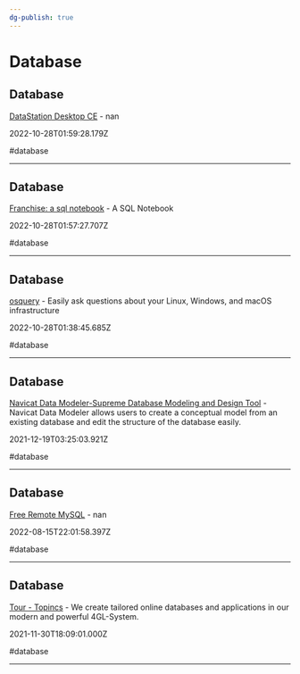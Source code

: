```yaml
---
dg-publish: true
---
```


# Database

## Database

[DataStation Desktop CE](https://app.datastation.multiprocess.io/?expanded=%2COXYdUIvHGncJ%2CszFGdZLI8QaD&fullScreen=&page=0&panelOut=%7B%7D&panelOutExpanded=&projectId=Example+project&sidebar=true&view=editor) - nan

2022-10-28T01:59:28.179Z

#database

---

## Database

[Franchise: a sql notebook](https://franchise.cloud) - A SQL Notebook

2022-10-28T01:57:27.707Z

#database

---

## Database

[osquery](https://osquery.io) - Easily ask questions about your Linux, Windows, and macOS infrastructure

2022-10-28T01:38:45.685Z

#database

---

## Database

[Navicat Data Modeler-Supreme Database Modeling and Design Tool](https://www.navicat.com/en/products/navicat-data-modeler) - Navicat Data Modeler allows users to create a conceptual model from an existing database and edit the structure of the database easily.

2021-12-19T03:25:03.921Z

#database

---

## Database

[Free Remote MySQL](https://www.remotemysql.com) - nan

2022-08-15T22:01:58.397Z

#database

---

## Database

[Tour - Topincs](https://www.topincs.com/tour) - We create tailored online databases and applications in our modern and powerful 4GL-System.

2021-11-30T18:09:01.000Z

#database

---

